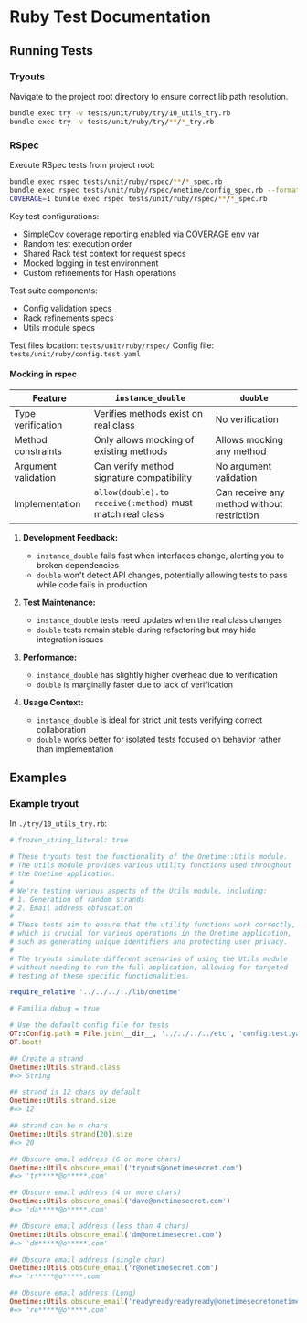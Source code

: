 # Ruby Test Documentation

## Running Tests

### Tryouts

Navigate to the project root directory to ensure correct lib path resolution.

```bash
bundle exec try -v tests/unit/ruby/try/10_utils_try.rb
bundle exec try -v tests/unit/ruby/try/**/*_try.rb
```

### RSpec

Execute RSpec tests from project root:

```bash
bundle exec rspec tests/unit/ruby/rspec/**/*_spec.rb
bundle exec rspec tests/unit/ruby/rspec/onetime/config_spec.rb --format documentation
COVERAGE=1 bundle exec rspec tests/unit/ruby/rspec/**/*_spec.rb
```

Key test configurations:
- SimpleCov coverage reporting enabled via COVERAGE env var
- Random test execution order
- Shared Rack test context for request specs
- Mocked logging in test environment
- Custom refinements for Hash operations

Test suite components:
- Config validation specs
- Rack refinements specs
- Utils module specs

Test files location: `tests/unit/ruby/rspec/`
Config file: `tests/unit/ruby/config.test.yaml`

#### Mocking in rspec


| Feature | `instance_double` | `double` |
|---------|-------------------|----------|
| Type verification | Verifies methods exist on real class | No verification |
| Method constraints | Only allows mocking of existing methods | Allows mocking any method |
| Argument validation | Can verify method signature compatibility | No argument validation |
| Implementation | `allow(double).to receive(:method)` must match real class | Can receive any method without restriction |

1. **Development Feedback:**
   - `instance_double` fails fast when interfaces change, alerting you to broken dependencies
   - `double` won't detect API changes, potentially allowing tests to pass while code fails in production

2. **Test Maintenance:**
   - `instance_double` tests need updates when the real class changes
   - `double` tests remain stable during refactoring but may hide integration issues

3. **Performance:**
   - `instance_double` has slightly higher overhead due to verification
   - `double` is marginally faster due to lack of verification

4. **Usage Context:**
   - `instance_double` is ideal for strict unit tests verifying correct collaboration
   - `double` works better for isolated tests focused on behavior rather than implementation


## Examples


### Example tryout

In `./try/10_utils_try.rb`:

```ruby
# frozen_string_literal: true

# These tryouts test the functionality of the Onetime::Utils module.
# The Utils module provides various utility functions used throughout
# the Onetime application.
#
# We're testing various aspects of the Utils module, including:
# 1. Generation of random strands
# 2. Email address obfuscation
#
# These tests aim to ensure that the utility functions work correctly,
# which is crucial for various operations in the Onetime application,
# such as generating unique identifiers and protecting user privacy.
#
# The tryouts simulate different scenarios of using the Utils module
# without needing to run the full application, allowing for targeted
# testing of these specific functionalities.

require_relative '../../../../lib/onetime'

# Familia.debug = true

# Use the default config file for tests
OT::Config.path = File.join(__dir__, '../../../../etc', 'config.test.yaml')
OT.boot!

## Create a strand
Onetime::Utils.strand.class
#=> String

## strand is 12 chars by default
Onetime::Utils.strand.size
#=> 12

## strand can be n chars
Onetime::Utils.strand(20).size
#=> 20

## Obscure email address (6 or more chars)
Onetime::Utils.obscure_email('tryouts@onetimesecret.com')
#=> 'tr*****@o*****.com'

## Obscure email address (4 or more chars)
Onetime::Utils.obscure_email('dave@onetimesecret.com')
#=> 'da*****@o*****.com'

## Obscure email address (less than 4 chars)
Onetime::Utils.obscure_email('dm@onetimesecret.com')
#=> 'dm*****@o*****.com'

## Obscure email address (single char)
Onetime::Utils.obscure_email('r@onetimesecret.com')
#=> 'r*****@o*****.com'

## Obscure email address (Long)
Onetime::Utils.obscure_email('readyreadyreadyready@onetimesecretonetimesecretonetimesecret.com')
#=> 're*****@o*****.com'
```
